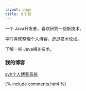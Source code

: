 ```yaml
---
layout: page
title: 关于我 
---
```


一个 Java开发者，喜欢研究一些新技术。
<p>
平时喜欢整理个人博客，逛逛技术论坛。
<p>
了解一些 Java相关技术。

<p>

<h3> 我的博客 </h3>  
<a href="http://syhleo.cn/" target="_blank">syh个人博客系统</a>
<p> 


{% include comments.html %}

